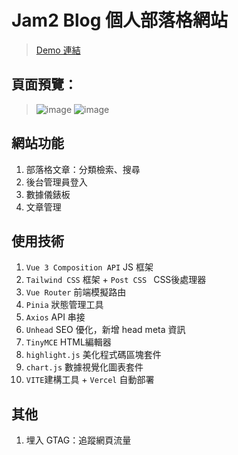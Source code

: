 # Jam2 Blog 個人部落格網站
> [Demo 連結](https://is-jam.vercel.app/#/)

## 頁面預覽：
>  ![image](https://github.com/jamie-cloud99/isJam/assets/126141081/8c6f5e27-b7b2-463c-8557-5fc447b939f0)
> ![image](https://github.com/jamie-cloud99/isJam/assets/126141081/b6c559d1-7572-4d57-a97a-48d1cbd6d7d7)



## 網站功能
1. 部落格文章：分類檢索、搜尋
2. 後台管理員登入
3. 數據儀錶板
4. 文章管理
## 使用技術
1. `Vue 3 Composition API` JS 框架
2. `Tailwind CSS` 框架  + `Post CSS ` CSS後處理器
3. `Vue Router` 前端模擬路由
4. `Pinia` 狀態管理工具
5. `Axios` API 串接
6. `Unhead` SEO 優化，新增 head meta 資訊
7. `TinyMCE` HTML編輯器
8. `highlight.js` 美化程式碼區塊套件
9. `chart.js` 數據視覺化圖表套件
10. `VITE`建構工具 + `Vercel` 自動部署

## 其他
1. 埋入 GTAG：追蹤網頁流量

